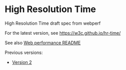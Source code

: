 High Resolution Time
=================

High Resolution Time draft spec from webperf

For the latest version, see
  https://w3c.github.io/hr-time/

See also [Web performance README](https://github.com/w3c/web-performance/blob/gh-pages/README.md)

Previous versions:

* [Version 2](https://rawgit.com/w3c/hr-time/v2/index.html)
